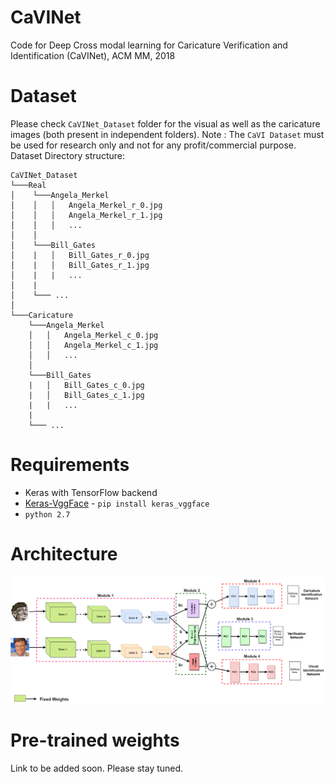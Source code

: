 # CaVINet
Code for Deep Cross modal learning for Caricature Verification and Identification (CaVINet), ACM MM, 2018

# Dataset
Please check `CaVINet_Dataset` folder for the visual as well as the caricature images (both present in independent folders).
Note : The `CaVI Dataset` must be used for research only and not for any profit/commercial purpose.
Dataset Directory structure:
```
CaVINet_Dataset
└───Real
│    └───Angela_Merkel
│    │   │   Angela_Merkel_r_0.jpg
│    │   │   Angela_Merkel_r_1.jpg
│    │   │   ...
│    │   
│    └───Bill_Gates
│    |   │   Bill_Gates_r_0.jpg
│    |   │   Bill_Gates_r_1.jpg
│    |   |   ...
│    |
│    └─── ...
│
└───Caricature
    └───Angela_Merkel
    │   │   Angela_Merkel_c_0.jpg
    │   │   Angela_Merkel_c_1.jpg
    │   │   ...
    │   
    └───Bill_Gates
    |   │   Bill_Gates_c_0.jpg
    |   │   Bill_Gates_c_1.jpg
    |   |   ...
    |
    └─── ...

```
# Requirements
- Keras with TensorFlow backend
- [Keras-VggFace](https://github.com/rcmalli/keras-vggface) - `pip install keras_vggface`
- `python 2.7`

# Architecture
![](arch.png)

# Pre-trained weights
Link to be added soon. Please stay tuned.
